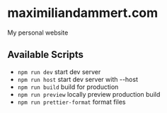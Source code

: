 # maximiliandammert.com

My personal website

## Available Scripts

- `npm run dev` start dev server
- `npm run host` start dev server with --host
- `npm run build` build for production
- `npm run preview` locally preview production build
- `npm run prettier-format` format files

